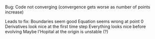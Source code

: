 Bug: Code not converging (convergence gets worse as number of points increase)

Leads to fix: 
	Boundaries seem good
	Equation seems wrong at point 0
	Derivatives look nice at the first time step
	Everything looks nice before evolving
	Maybe l'Hopital at the origin is unstable (?)